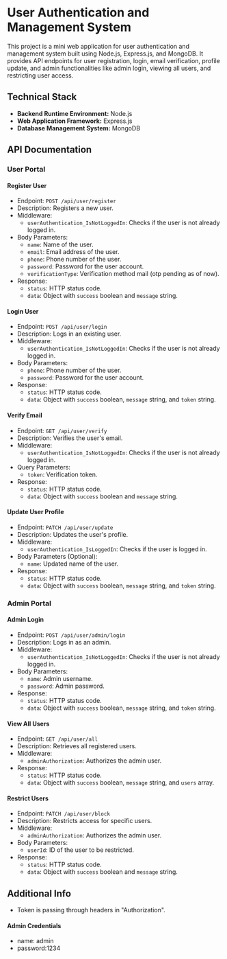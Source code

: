# User Authentication and Management System

This project is a mini web application for user authentication and management system built using Node.js, Express.js, and MongoDB. It provides API endpoints for user registration, login, email verification, profile update, and admin functionalities like admin login, viewing all users, and restricting user access.


## Technical Stack

- **Backend Runtime Environment:** Node.js
- **Web Application Framework:** Express.js
- **Database Management System:** MongoDB

## API Documentation

### User Portal

#### Register User
- Endpoint: `POST /api/user/register`
- Description: Registers a new user.
- Middleware:
  - `userAuthentication_IsNotLoggedIn`: Checks if the user is not already logged in.
- Body Parameters:
  - `name`: Name of the user.
  - `email`: Email address of the user.
  - `phone`: Phone number of the user.
  - `password`: Password for the user account.
  - `verificationType`: Verification method mail (otp pending as of now).
- Response:
  - `status`: HTTP status code.
  - `data`: Object with `success` boolean and `message` string.

#### Login User
- Endpoint: `POST /api/user/login`
- Description: Logs in an existing user.
- Middleware:
  - `userAuthentication_IsNotLoggedIn`: Checks if the user is not already logged in.
- Body Parameters:
  - `phone`: Phone number of the user.
  - `password`: Password for the user account.
- Response:
  - `status`: HTTP status code.
  - `data`: Object with `success` boolean, `message` string, and `token` string.

#### Verify Email
- Endpoint: `GET /api/user/verify`
- Description: Verifies the user's email.
- Middleware:
  - `userAuthentication_IsNotLoggedIn`: Checks if the user is not already logged in.
- Query Parameters:
  - `token`: Verification token.
- Response:
  - `status`: HTTP status code.
  - `data`: Object with `success` boolean and `message` string.

#### Update User Profile
- Endpoint: `PATCH /api/user/update`
- Description: Updates the user's profile.
- Middleware:
  - `userAuthentication_IsLoggedIn`: Checks if the user is logged in.
- Body Parameters (Optional):
  - `name`: Updated name of the user.
- Response:
  - `status`: HTTP status code.
  - `data`: Object with `success` boolean, `message` string, and `token` string.

### Admin Portal

#### Admin Login
- Endpoint: `POST /api/user/admin/login`
- Description: Logs in as an admin.
- Middleware:
  - `userAuthentication_IsNotLoggedIn`: Checks if the user is not already logged in.
- Body Parameters:
  - `name`: Admin username.
  - `password`: Admin password.
- Response:
  - `status`: HTTP status code.
  - `data`: Object with `success` boolean, `message` string, and `token` string.

#### View All Users
- Endpoint: `GET /api/user/all`
- Description: Retrieves all registered users.
- Middleware:
  - `adminAuthorization`: Authorizes the admin user.
- Response:
  - `status`: HTTP status code.
  - `data`: Object with `success` boolean, `message` string, and `users` array.

#### Restrict Users
- Endpoint: `PATCH /api/user/block`
- Description: Restricts access for specific users.
- Middleware:
  - `adminAuthorization`: Authorizes the admin user.
- Body Parameters:
  - `userId`: ID of the user to be restricted.
- Response:
  - `status`: HTTP status code.
  - `data`: Object with `success` boolean and `message` string.


## Additional Info
- Token is passing through headers in "Authorization".

#### Admin Credentials
- name: admin
- password:1234 



